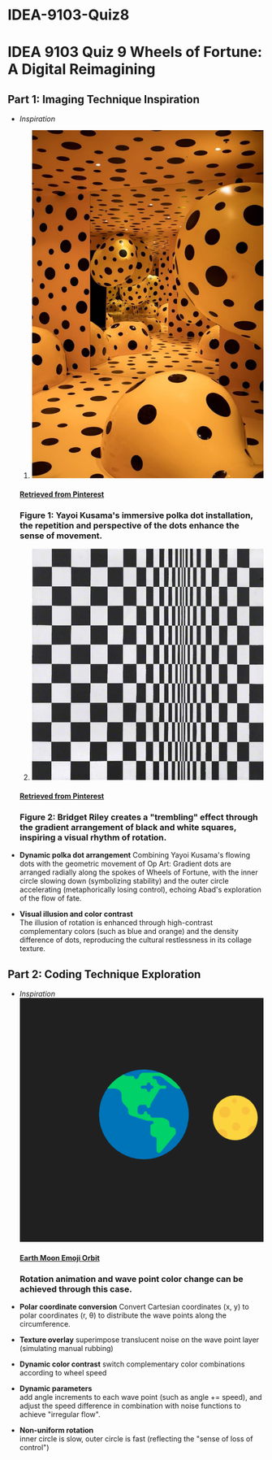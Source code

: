 # IDEA-9103-Quiz8
# IDEA 9103 Quiz 9 Wheels of Fortune: A Digital Reimagining

## Part 1: Imaging Technique Inspiration

- *Inspiration*
  1. ![Yayoi Kusama's Polka Dot Installation](readmeimages/PolkaDotInstallation.jpg)
  #### [Retrieved from Pinterest](https://www.pinterest.com/pin/11118330328169357/)
  ### Figure 1: Yayoi Kusama's immersive polka dot installation, the repetition and perspective of the dots enhance the sense of movement.

  2. ![Bridget Riley's "Movement in Squares"](readmeimages/MovementinSquares.jpg)
  #### [Retrieved from Pinterest](https://www.pinterest.com/pin/157766793180021138/)
  ### Figure 2: Bridget Riley creates a "trembling" effect through the gradient arrangement of black and white squares, inspiring a visual rhythm of rotation.

- **Dynamic polka dot arrangement** 
  Combining Yayoi Kusama's flowing dots with the geometric movement of Op Art: Gradient dots are arranged radially along the spokes of Wheels of Fortune, with the inner circle slowing down (symbolizing stability) and the outer circle accelerating (metaphorically losing control), echoing Abad's exploration of the flow of fate.

- **Visual illusion and color contrast**  
  The illusion of rotation is enhanced through high-contrast complementary colors (such as blue and orange) and the density difference of dots, reproducing the cultural restlessness in its collage texture.



## Part 2: Coding Technique Exploration

- *Inspiration*
  ![Image of Earth Moon animation](readmeimages/earth-moon-emoji-orbit-2.gif)
  #### [Earth Moon Emoji Orbit](https://happycoding.io/tutorials/p5js/arrays/earth-moon-emoji-orbit)
  ### Rotation animation and wave point color change can be achieved through this case.

- **Polar coordinate conversion** 
  Convert Cartesian coordinates (x, y) to polar coordinates (r, θ) to distribute the wave points along the circumference.

- **Texture overlay** 
  superimpose translucent noise on the wave point layer (simulating manual rubbing)

- **Dynamic color contrast** 
  switch complementary color combinations according to wheel speed

- **Dynamic parameters**  
  add angle increments to each wave point (such as angle += speed), and adjust the speed difference in combination with noise functions to achieve "irregular flow".

- **Non-uniform rotation**  
  inner circle is slow, outer circle is fast (reflecting the "sense of loss of control")